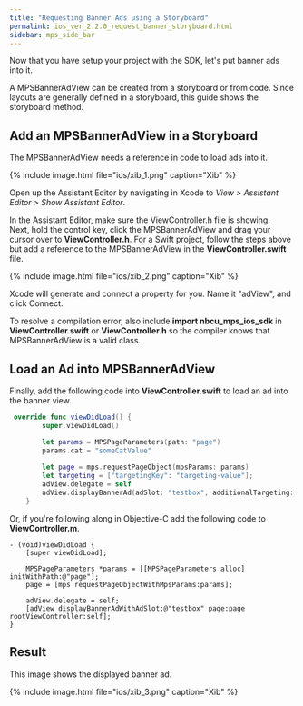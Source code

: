 ```yaml
---
title: "Requesting Banner Ads using a Storyboard"
permalink: ios_ver_2.2.0_request_banner_storyboard.html
sidebar: mps_side_bar
---
```


Now that you have setup your project with the SDK, let's put banner ads into it.

A MPSBannerAdView can be created from a storyboard or from code. Since layouts are generally defined in a storyboard, this guide shows the storyboard method.

## Add an MPSBannerAdView in a Storyboard <br/>

The MPSBannerAdView needs a reference in code to load ads into it.  

{% include image.html file="ios/xib_1.png" caption="Xib" %}

Open up the Assistant Editor by navigating in Xcode to *View > Assistant Editor > Show Assistant Editor*. 

In the Assistant Editor, make sure the ViewController.h file is showing.  
Next, hold the control key, click the MPSBannerAdView and drag your cursor over to **ViewController.h**. For a Swift project, follow the steps above but add a reference to the MPSBannerAdView in the **ViewController.swift** file.

{% include image.html file="ios/xib_2.png" caption="Xib" %}

Xcode will generate and connect a property for you. Name it "adView", and click Connect.

To resolve a compilation error, also include **import nbcu_mps_ios_sdk** in **ViewController.swift** or **ViewController.h** so the compiler knows that MPSBannerAdView is a valid class.

## Load an Ad into MPSBannerAdView

Finally, add the following code into **ViewController.swift** to load an ad into the banner view.

```swift
 override func viewDidLoad() {
        super.viewDidLoad()

        let params = MPSPageParameters(path: "page")
        params.cat = "someCatValue"
        
        let page = mps.requestPageObject(mpsParams: params)
        let targeting = ["targetingKey": "targeting-value"];
        adView.delegate = self
        adView.displayBannerAd(adSlot: "testbox", additionalTargeting: targeting, page: page, rootViewController: self)
    }
```

Or, if you're following along in Objective-C add the following code to **ViewController.m**.

```objc
- (void)viewDidLoad {
    [super viewDidLoad];
    
    MPSPageParameters *params = [[MPSPageParameters alloc] initWithPath:@"page"];
    page = [mps requestPageObjectWithMpsParams:params];   

    adView.delegate = self;
    [adView displayBannerAdWithAdSlot:@"testbox" page:page rootViewController:self];
}
```

## Result

This image shows the displayed banner ad.

{% include image.html file="ios/xib_3.png" caption="Xib" %}